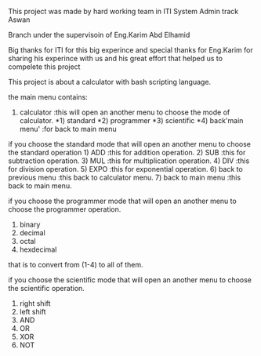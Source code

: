 This project was made by hard working team in ITI System Admin track Aswan 

Branch  under the supervisoin of Eng.Karim Abd Elhamid 

Big thanks for ITI for this big experince and special thanks for Eng.Karim for sharing his
experince with us and his great effort that helped us to compelete this project

This project is about a calculator with bash scripting language.

the main menu contains:
1) calculator      :this will open an another menu to choose the mode of calculator.
     *1) standard
     *2) programmer
     *3) scientific
     *4) back'main menu'  :for back to main menu

 if you choose the standard mode that will open an another menu
 to choose the standard operation
       1) ADD                   :this for addition operation.
       2) SUB                   :this for subtraction operation.
       3) MUL                   :this for multiplication operation.
       4) DIV                   :this for division operation.
	   5) EXPO                  :this for exponential operation.
	   6) back to previous menu :this back to calculator menu.
	   7) back to main menu     :this back to main menu.

 if you choose the programmer mode that will open an another menu
 to choose the programmer operation.

 1) binary
 2) decimal
 3) octal
 4) hexdecimal

 that is to convert from (1-4) to all of them.

 if you choose the scientific mode that will open an another menu
 to choose the scientific operation.

1) right shift
2) left shift
3) AND
4) OR
5) XOR
6) NOT
